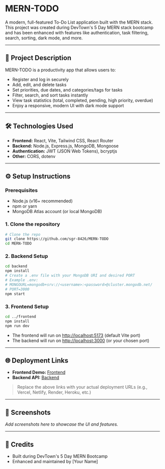 # MERN-TODO

A modern, full-featured To-Do List application built with the MERN stack. This project was created during DevTown's 5 Day MERN stack bootcamp and has been enhanced with features like authentication, task filtering, search, sorting, dark mode, and more.

---

## 🚀 Project Description

MERN-TODO is a productivity app that allows users to:

- Register and log in securely
- Add, edit, and delete tasks
- Set priorities, due dates, and categories/tags for tasks
- Filter, search, and sort tasks instantly
- View task statistics (total, completed, pending, high priority, overdue)
- Enjoy a responsive, modern UI with dark mode support

---

## 🛠 Technologies Used

- **Frontend:** React, Vite, Tailwind CSS, React Router
- **Backend:** Node.js, Express.js, MongoDB, Mongoose
- **Authentication:** JWT (JSON Web Tokens), bcryptjs
- **Other:** CORS, dotenv

---

## ⚙️ Setup Instructions

### Prerequisites

- Node.js (v16+ recommended)
- npm or yarn
- MongoDB Atlas account (or local MongoDB)

### 1. Clone the repository

```bash
# Clone the repo
git clone https://github.com/sgr-8426/MERN-TODO
cd MERN-TODO
```

### 2. Backend Setup

```bash
cd backend
npm install
# Create a .env file with your MongoDB URI and desired PORT
# Example .env:
# MONGOURL=mongodb+srv://<username>:<password>@cluster.mongodb.net/
# PORT=3000
npm start
```

### 3. Frontend Setup

```bash
cd ../frontend
npm install
npm run dev
```

- The frontend will run on [http://localhost:5173](http://localhost:5173) (default Vite port)
- The backend will run on [http://localhost:3000](http://localhost:3000) (or your chosen port)

---

## 🌐 Deployment Links

- **Frontend Demo:** [Frontend](https://mern-todo-k6zj.onrender.com/)
- **Backend API:** [Backend](https://devtown-mern-todo.onrender.com)

> Replace the above links with your actual deployment URLs (e.g., Vercel, Netlify, Render, Heroku, etc.)

---

## 📸 Screenshots

_Add screenshots here to showcase the UI and features._

---

## 🙏 Credits

- Built during DevTown's 5 Day MERN Bootcamp
- Enhanced and maintained by [Your Name]
